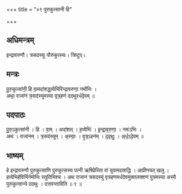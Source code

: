 +++
title = "०९ पुरुकुत्सानी हि"

+++
## अधिमन्त्रम्
इन्द्रावरुणौ। त्रसदस्युः पौरुकुत्स्यः। त्रिष्टुप्।

## मन्त्रः
पु॒रु॒कुत्सा॑नी॒ हि वा॒मदा॑शद्ध॒व्येभि॑रिन्द्रावरुणा॒ नमो॑भिः ।  
अथा॒ राजा॑नं त्र॒सद॑स्युमस्या वृत्र॒हणं॑ ददथुरर्धदे॒वम् ॥

## पदपाठः
पु॒रु॒ऽकुत्सा॑नी । हि । वा॒म् । अदा॑शत् । ह॒व्येभिः॑ । इ॒न्द्रा॒व॒रु॒णा॒ । नमः॑ऽभिः ।  
अथ॑ । राजा॑नम् । त्र॒सद॑स्युम् । अ॒स्याः॒ । वृ॒त्र॒ऽहन॑म् । द॒द॒थुः॒ । अ॒र्ध॒ऽदे॒वम् ॥

## भाष्यम्
हे इन्द्रावरुणौ पुरुकुत्साणि पुरुकुत्सस्य पत्नी ऋषिप्रेरिता वां युवामदाशद्धि । आप्रीणयत् खलु । हव्येभिर्हविर्भिर्नमोभिः स्तुतिभिश्च । अथ राजानं त्रसदस्युं वृत्रहणमर्धदेवमुक्तलक्शणं पुत्रमस्या अस्यै पुरुकुत्सान्ये ददथुः । दत्तवन्ताविति ॥ ९ ॥